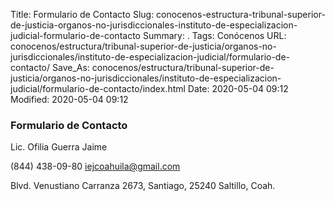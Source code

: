 Title: Formulario de Contacto
Slug: conocenos-estructura-tribunal-superior-de-justicia-organos-no-jurisdiccionales-instituto-de-especializacion-judicial-formulario-de-contacto
Summary: .
Tags: Conócenos
URL: conocenos/estructura/tribunal-superior-de-justicia/organos-no-jurisdiccionales/instituto-de-especializacion-judicial/formulario-de-contacto/
Save_As: conocenos/estructura/tribunal-superior-de-justicia/organos-no-jurisdiccionales/instituto-de-especializacion-judicial/formulario-de-contacto/index.html
Date: 2020-05-04 09:12
Modified: 2020-05-04 09:12



### Formulario de Contacto

Lic. Ofilia Guerra Jaime

(844) 438-09-80	iejcoahuila@gmail.com

Blvd. Venustiano Carranza 2673, Santiago, 25240 Saltillo, Coah.



